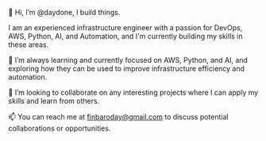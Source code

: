 👋 Hi, I’m @daydone, I build things.

I am an experienced infrastructure engineer with a passion for DevOps, AWS, Python, AI, and Automation, and I'm currently building my skills in these areas.

🌱 I’m always learning and currently focused on AWS, Python, and AI, and exploring how they can be used to improve infrastructure efficiency and automation.

💞️ I’m looking to collaborate on any interesting projects where I can apply my skills and learn from others.

📫 You can reach me at finbaroday@gmail.com to discuss potential collaborations or opportunities.
